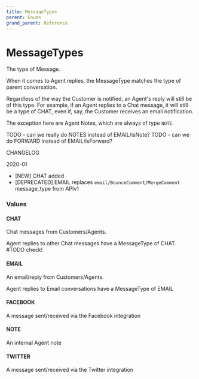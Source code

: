 ```yaml
---
title: MessageTypes
parent: Enums
grand_parent: Reference
---
```


# MessageTypes

The type of Message.

When it comes to Agent replies, the MessageType matches the type of parent
conversation.

Regardless of the way the Customer is notified, an Agent's reply will still be
of this type. For example, if an Agent replies to a Chat message, it will
still be a type of CHAT, even if, say, the Customer receives an email
notification.

The exception here are Agent Notes, which are always of type `NOTE`.

TODO - can we really do NOTES instead of EMAIL/isNote?
TODO - can we do FORWARD instead of EMAIL/isForward?

CHANGELOG

2020-01
  - [NEW] CHAT added
  - [DEPRECATED] EMAIL replaces `email/BounceComment/MergeComment` message_type from APIv1

<h3 id="values">Values</h3>

  <h4 id="chat" class="name anchored">CHAT</h4>

  <div class="description-wrapper">
   <p>Chat messages from Customers/Agents.</p>
<p>Agent replies to other Chat messages have a MessageType of CHAT. #TODO check!</p>
  </div>

  <h4 id="email" class="name anchored">EMAIL</h4>

  <div class="description-wrapper">
   <p>An email/reply from Customers/Agents.</p>
<p>Agent replies to Email conversations have a MessageType of EMAIL</p>
  </div>

  <h4 id="facebook" class="name anchored">FACEBOOK</h4>

  <div class="description-wrapper">
   <p>A message sent/received via the Facebook integration</p>
  </div>

  <h4 id="note" class="name anchored">NOTE</h4>

  <div class="description-wrapper">
   <p>An internal Agent note</p>
  </div>

  <h4 id="twitter" class="name anchored">TWITTER</h4>

  <div class="description-wrapper">
   <p>A message sent/received via the Twitter integration</p>
  </div>

